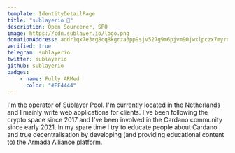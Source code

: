 ```yaml
---
template: IdentityDetailPage
title: "sublayerio 🌱"
description: Open Sourcerer, SPO
image: https://cdn.sublayer.io/logo.png
donationAddress: addr1qx7e3rg8cq8kgrza3pp9sjv527g9m6pjvm90jwxlpczx7myrq8xs909fhky97vm27e4aylxtsk4rf43rks6cx5sdy3dsngr7e3
verified: true
telegram: sublayerio
twitter: sublayerio
github: sublayerio
badges:
    - name: Fully ARMed
      color: "#EF4444"
---
```


I'm the operator of Sublayer Pool. I'm currently located in the Netherlands and I mainly write web applications for clients. I've been following the crypto space since 2017 and I've been involved in the Cardano community since early 2021. In my spare time I try to educate people about Cardano and true decentralisation by developing (and providing educational content to) the Armada Alliance platform.
